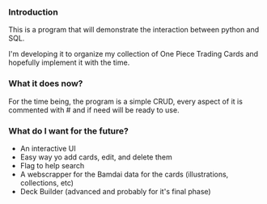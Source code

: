 ### Introduction

This is a program that will demonstrate the interaction between python and SQL.

I'm developing it to organize my collection of One Piece Trading Cards and hopefully implement it with the time.

### What it does now?

For the time being, the program is a simple CRUD, every aspect of it is commented with # and if need will be ready to use.

### What do I want for the future?

 - An interactive UI
 - Easy way yo add cards, edit, and delete them
 - Flag to help search
 - A webscrapper for the Bamdai data for the cards (illustrations, collections, etc)
 - Deck Builder (advanced and probably for it's final phase)